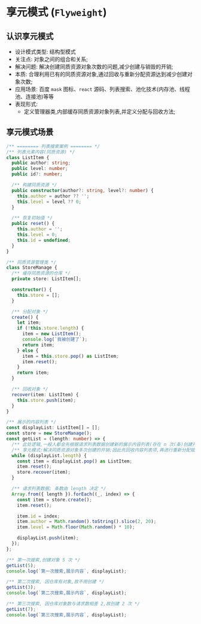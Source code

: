 <!--
 * @Author: chenfengbukeyimi 2590856083@qq.com
 * @LastEditors: chenfengbukeyimi 2590856083@qq.com
 * Copyright (c) 2023 by chenfengbukeyimi, All Rights Reserved.
-->

# 享元模式 (`Flyweight`)

## 认识享元模式

- 设计模式类型: 结构型模式
- 关注点: 对象之间的组合和关系;
- 解决问题: 解决创建同质资源对象次数的问题,减少创建与销毁的开销;
- 本质: 合理利用已有的同质资源对象,通过回收与重新分配资源达到减少创建对象次数;
- 应用场景: 百度 `mask` 图标、`react` 源码、列表搜索、池化技术(内存池、线程池、连接池)等等
- 表现形式:
  - 定义管理器类,内部缓存同质资源对象列表,并定义分配与回收方法;

## 享元模式场景

```ts
/** ======== 列表搜索案例 ======== */
/** 列表元素内容(同质资源) */
class ListItem {
  public author: string;
  public level: number;
  public id?: number;

  /** 构建同质资源 */
  public constructor(author?: string, level?: number) {
    this.author = author ?? '';
    this.level = level ?? 0;
  }

  /** 恢复初始值 */
  public reset() {
    this.author = '';
    this.level = 0;
    this.id = undefined;
  }
}

/** 同质资源管理类 */
class StoreManage {
  /** 缓存同质资源的仓库 */
  private store: ListItem[];

  constructor() {
    this.store = [];
  }

  /** 分配对象 */
  create() {
    let item;
    if (!this.store.length) {
      item = new ListItem();
      console.log(`我被创建了`);
      return item;
    } else {
      item = this.store.pop() as ListItem;
      item.reset();
    }
    return item;
  }

  /** 回收对象 */
  recover(item: ListItem) {
    this.store.push(item);
  }
}

/** 展示的内容列表 */
const displayList: ListItem[] = [];
const store = new StoreManage();
const getList = (length: number) => {
  /** 此处逻辑,一般人都会先根据请求列表数据创建新的展示内容列表(存在 n 次(条)创建开销),然后直接赋值 */
  /** 享元模式:解决同质资源对象多次创建的开销;因此先回收内容列表项,再进行重新分配赋值即可;因此减少创建对象的次数 */
  while (displayList.length) {
    const item = displayList.pop() as ListItem;
    item.reset();
    store.recover(item);
  }

  /** 请求列表数据; 条数由 length 决定 */
  Array.from({ length }).forEach((_, index) => {
    const item = store.create();
    item.reset();

    item.id = index;
    item.author = Math.random().toString().slice(2, 20);
    item.level = Math.floor(Math.random() * 10);

    displayList.push(item);
  });
};

/** 第一次搜索,创建对象 5 次 */
getList(5);
console.log(`第一次搜索,展示内容`, displayList);

/** 第二次搜索, 因仓库有对象,故不用创建 */
getList(3);
console.log(`第二次搜索,展示内容`, displayList);

/** 第三次搜索, 因仓库对象数与请求数相差 2,故创建 2 次 */
getList(7);
console.log(`第三次搜索,展示内容`, displayList);
```
